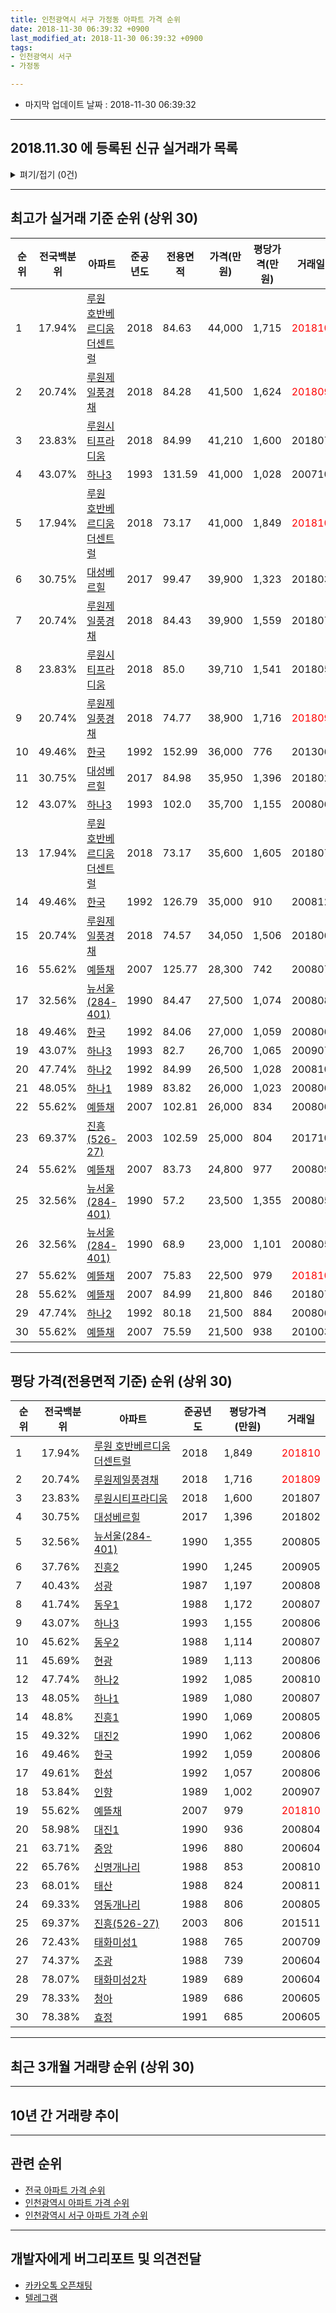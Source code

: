 ```yaml
---
title: 인천광역시 서구 가정동 아파트 가격 순위
date: 2018-11-30 06:39:32 +0900
last_modified_at: 2018-11-30 06:39:32 +0900
tags:
- 인천광역시 서구
- 가정동

---
```


* 마지막 업데이트 날짜 : 2018-11-30 06:39:32

---

## 2018.11.30 에 등록된 신규 실거래가 목록

<details>
<summary>펴기/접기 (0건)</summary>
<div markdown="1">

|아파트|전국백분위|준공년도|전용면적|가격(만원)|평당가격(만원)|거래일|
|---|---|---|---|---|---|---|
|없음|||||||


</div>
</details>

---

## 최고가 실거래 기준 순위 (상위 30)


|순위|전국백분위|아파트|준공년도|전용면적|가격(만원)|평당가격(만원)|거래일|
|---|---|---|---|---|---|---|---|
|1|17.94%|[루원 호반베르디움 더센트럴](https://search.naver.com/search.naver?query=%EC%9D%B8%EC%B2%9C%EA%B4%91%EC%97%AD%EC%8B%9C+%EC%84%9C%EA%B5%AC+%EA%B0%80%EC%A0%95%EB%8F%99+%EB%A3%A8%EC%9B%90+%ED%98%B8%EB%B0%98%EB%B2%A0%EB%A5%B4%EB%94%94%EC%9B%80+%EB%8D%94%EC%84%BC%ED%8A%B8%EB%9F%B4)|2018|84.63|44,000|1,715|<span style="color:red">201810</span>|
|2|20.74%|[루원제일풍경채](https://search.naver.com/search.naver?query=%EC%9D%B8%EC%B2%9C%EA%B4%91%EC%97%AD%EC%8B%9C+%EC%84%9C%EA%B5%AC+%EA%B0%80%EC%A0%95%EB%8F%99+%EB%A3%A8%EC%9B%90%EC%A0%9C%EC%9D%BC%ED%92%8D%EA%B2%BD%EC%B1%84)|2018|84.28|41,500|1,624|<span style="color:red">201809</span>|
|3|23.83%|[루원시티프라디움](https://search.naver.com/search.naver?query=%EC%9D%B8%EC%B2%9C%EA%B4%91%EC%97%AD%EC%8B%9C+%EC%84%9C%EA%B5%AC+%EA%B0%80%EC%A0%95%EB%8F%99+%EB%A3%A8%EC%9B%90%EC%8B%9C%ED%8B%B0%ED%94%84%EB%9D%BC%EB%94%94%EC%9B%80)|2018|84.99|41,210|1,600|201807|
|4|43.07%|[하나3](https://search.naver.com/search.naver?query=%EC%9D%B8%EC%B2%9C%EA%B4%91%EC%97%AD%EC%8B%9C+%EC%84%9C%EA%B5%AC+%EA%B0%80%EC%A0%95%EB%8F%99+%ED%95%98%EB%82%983)|1993|131.59|41,000|1,028|200710|
|5|17.94%|[루원 호반베르디움 더센트럴](https://search.naver.com/search.naver?query=%EC%9D%B8%EC%B2%9C%EA%B4%91%EC%97%AD%EC%8B%9C+%EC%84%9C%EA%B5%AC+%EA%B0%80%EC%A0%95%EB%8F%99+%EB%A3%A8%EC%9B%90+%ED%98%B8%EB%B0%98%EB%B2%A0%EB%A5%B4%EB%94%94%EC%9B%80+%EB%8D%94%EC%84%BC%ED%8A%B8%EB%9F%B4)|2018|73.17|41,000|1,849|<span style="color:red">201810</span>|
|6|30.75%|[대성베르힐](https://search.naver.com/search.naver?query=%EC%9D%B8%EC%B2%9C%EA%B4%91%EC%97%AD%EC%8B%9C+%EC%84%9C%EA%B5%AC+%EA%B0%80%EC%A0%95%EB%8F%99+%EB%8C%80%EC%84%B1%EB%B2%A0%EB%A5%B4%ED%9E%90)|2017|99.47|39,900|1,323|201803|
|7|20.74%|[루원제일풍경채](https://search.naver.com/search.naver?query=%EC%9D%B8%EC%B2%9C%EA%B4%91%EC%97%AD%EC%8B%9C+%EC%84%9C%EA%B5%AC+%EA%B0%80%EC%A0%95%EB%8F%99+%EB%A3%A8%EC%9B%90%EC%A0%9C%EC%9D%BC%ED%92%8D%EA%B2%BD%EC%B1%84)|2018|84.43|39,900|1,559|201807|
|8|23.83%|[루원시티프라디움](https://search.naver.com/search.naver?query=%EC%9D%B8%EC%B2%9C%EA%B4%91%EC%97%AD%EC%8B%9C+%EC%84%9C%EA%B5%AC+%EA%B0%80%EC%A0%95%EB%8F%99+%EB%A3%A8%EC%9B%90%EC%8B%9C%ED%8B%B0%ED%94%84%EB%9D%BC%EB%94%94%EC%9B%80)|2018|85.0|39,710|1,541|201805|
|9|20.74%|[루원제일풍경채](https://search.naver.com/search.naver?query=%EC%9D%B8%EC%B2%9C%EA%B4%91%EC%97%AD%EC%8B%9C+%EC%84%9C%EA%B5%AC+%EA%B0%80%EC%A0%95%EB%8F%99+%EB%A3%A8%EC%9B%90%EC%A0%9C%EC%9D%BC%ED%92%8D%EA%B2%BD%EC%B1%84)|2018|74.77|38,900|1,716|<span style="color:red">201809</span>|
|10|49.46%|[한국](https://search.naver.com/search.naver?query=%EC%9D%B8%EC%B2%9C%EA%B4%91%EC%97%AD%EC%8B%9C+%EC%84%9C%EA%B5%AC+%EA%B0%80%EC%A0%95%EB%8F%99+%ED%95%9C%EA%B5%AD)|1992|152.99|36,000|776|201306|
|11|30.75%|[대성베르힐](https://search.naver.com/search.naver?query=%EC%9D%B8%EC%B2%9C%EA%B4%91%EC%97%AD%EC%8B%9C+%EC%84%9C%EA%B5%AC+%EA%B0%80%EC%A0%95%EB%8F%99+%EB%8C%80%EC%84%B1%EB%B2%A0%EB%A5%B4%ED%9E%90)|2017|84.98|35,950|1,396|201802|
|12|43.07%|[하나3](https://search.naver.com/search.naver?query=%EC%9D%B8%EC%B2%9C%EA%B4%91%EC%97%AD%EC%8B%9C+%EC%84%9C%EA%B5%AC+%EA%B0%80%EC%A0%95%EB%8F%99+%ED%95%98%EB%82%983)|1993|102.0|35,700|1,155|200806|
|13|17.94%|[루원 호반베르디움 더센트럴](https://search.naver.com/search.naver?query=%EC%9D%B8%EC%B2%9C%EA%B4%91%EC%97%AD%EC%8B%9C+%EC%84%9C%EA%B5%AC+%EA%B0%80%EC%A0%95%EB%8F%99+%EB%A3%A8%EC%9B%90+%ED%98%B8%EB%B0%98%EB%B2%A0%EB%A5%B4%EB%94%94%EC%9B%80+%EB%8D%94%EC%84%BC%ED%8A%B8%EB%9F%B4)|2018|73.17|35,600|1,605|201807|
|14|49.46%|[한국](https://search.naver.com/search.naver?query=%EC%9D%B8%EC%B2%9C%EA%B4%91%EC%97%AD%EC%8B%9C+%EC%84%9C%EA%B5%AC+%EA%B0%80%EC%A0%95%EB%8F%99+%ED%95%9C%EA%B5%AD)|1992|126.79|35,000|910|200812|
|15|20.74%|[루원제일풍경채](https://search.naver.com/search.naver?query=%EC%9D%B8%EC%B2%9C%EA%B4%91%EC%97%AD%EC%8B%9C+%EC%84%9C%EA%B5%AC+%EA%B0%80%EC%A0%95%EB%8F%99+%EB%A3%A8%EC%9B%90%EC%A0%9C%EC%9D%BC%ED%92%8D%EA%B2%BD%EC%B1%84)|2018|74.57|34,050|1,506|201806|
|16|55.62%|[예뜰채](https://search.naver.com/search.naver?query=%EC%9D%B8%EC%B2%9C%EA%B4%91%EC%97%AD%EC%8B%9C+%EC%84%9C%EA%B5%AC+%EA%B0%80%EC%A0%95%EB%8F%99+%EC%98%88%EB%9C%B0%EC%B1%84)|2007|125.77|28,300|742|200807|
|17|32.56%|[뉴서울(284-401)](https://search.naver.com/search.naver?query=%EC%9D%B8%EC%B2%9C%EA%B4%91%EC%97%AD%EC%8B%9C+%EC%84%9C%EA%B5%AC+%EA%B0%80%EC%A0%95%EB%8F%99+%EB%89%B4%EC%84%9C%EC%9A%B8%28284-401%29)|1990|84.47|27,500|1,074|200808|
|18|49.46%|[한국](https://search.naver.com/search.naver?query=%EC%9D%B8%EC%B2%9C%EA%B4%91%EC%97%AD%EC%8B%9C+%EC%84%9C%EA%B5%AC+%EA%B0%80%EC%A0%95%EB%8F%99+%ED%95%9C%EA%B5%AD)|1992|84.06|27,000|1,059|200806|
|19|43.07%|[하나3](https://search.naver.com/search.naver?query=%EC%9D%B8%EC%B2%9C%EA%B4%91%EC%97%AD%EC%8B%9C+%EC%84%9C%EA%B5%AC+%EA%B0%80%EC%A0%95%EB%8F%99+%ED%95%98%EB%82%983)|1993|82.7|26,700|1,065|200907|
|20|47.74%|[하나2](https://search.naver.com/search.naver?query=%EC%9D%B8%EC%B2%9C%EA%B4%91%EC%97%AD%EC%8B%9C+%EC%84%9C%EA%B5%AC+%EA%B0%80%EC%A0%95%EB%8F%99+%ED%95%98%EB%82%982)|1992|84.99|26,500|1,028|200810|
|21|48.05%|[하나1](https://search.naver.com/search.naver?query=%EC%9D%B8%EC%B2%9C%EA%B4%91%EC%97%AD%EC%8B%9C+%EC%84%9C%EA%B5%AC+%EA%B0%80%EC%A0%95%EB%8F%99+%ED%95%98%EB%82%981)|1989|83.82|26,000|1,023|200806|
|22|55.62%|[예뜰채](https://search.naver.com/search.naver?query=%EC%9D%B8%EC%B2%9C%EA%B4%91%EC%97%AD%EC%8B%9C+%EC%84%9C%EA%B5%AC+%EA%B0%80%EC%A0%95%EB%8F%99+%EC%98%88%EB%9C%B0%EC%B1%84)|2007|102.81|26,000|834|200806|
|23|69.37%|[진흥(526-27)](https://search.naver.com/search.naver?query=%EC%9D%B8%EC%B2%9C%EA%B4%91%EC%97%AD%EC%8B%9C+%EC%84%9C%EA%B5%AC+%EA%B0%80%EC%A0%95%EB%8F%99+%EC%A7%84%ED%9D%A5%28526-27%29)|2003|102.59|25,000|804|201710|
|24|55.62%|[예뜰채](https://search.naver.com/search.naver?query=%EC%9D%B8%EC%B2%9C%EA%B4%91%EC%97%AD%EC%8B%9C+%EC%84%9C%EA%B5%AC+%EA%B0%80%EC%A0%95%EB%8F%99+%EC%98%88%EB%9C%B0%EC%B1%84)|2007|83.73|24,800|977|200809|
|25|32.56%|[뉴서울(284-401)](https://search.naver.com/search.naver?query=%EC%9D%B8%EC%B2%9C%EA%B4%91%EC%97%AD%EC%8B%9C+%EC%84%9C%EA%B5%AC+%EA%B0%80%EC%A0%95%EB%8F%99+%EB%89%B4%EC%84%9C%EC%9A%B8%28284-401%29)|1990|57.2|23,500|1,355|200805|
|26|32.56%|[뉴서울(284-401)](https://search.naver.com/search.naver?query=%EC%9D%B8%EC%B2%9C%EA%B4%91%EC%97%AD%EC%8B%9C+%EC%84%9C%EA%B5%AC+%EA%B0%80%EC%A0%95%EB%8F%99+%EB%89%B4%EC%84%9C%EC%9A%B8%28284-401%29)|1990|68.9|23,000|1,101|200805|
|27|55.62%|[예뜰채](https://search.naver.com/search.naver?query=%EC%9D%B8%EC%B2%9C%EA%B4%91%EC%97%AD%EC%8B%9C+%EC%84%9C%EA%B5%AC+%EA%B0%80%EC%A0%95%EB%8F%99+%EC%98%88%EB%9C%B0%EC%B1%84)|2007|75.83|22,500|979|<span style="color:red">201810</span>|
|28|55.62%|[예뜰채](https://search.naver.com/search.naver?query=%EC%9D%B8%EC%B2%9C%EA%B4%91%EC%97%AD%EC%8B%9C+%EC%84%9C%EA%B5%AC+%EA%B0%80%EC%A0%95%EB%8F%99+%EC%98%88%EB%9C%B0%EC%B1%84)|2007|84.99|21,800|846|201807|
|29|47.74%|[하나2](https://search.naver.com/search.naver?query=%EC%9D%B8%EC%B2%9C%EA%B4%91%EC%97%AD%EC%8B%9C+%EC%84%9C%EA%B5%AC+%EA%B0%80%EC%A0%95%EB%8F%99+%ED%95%98%EB%82%982)|1992|80.18|21,500|884|200806|
|30|55.62%|[예뜰채](https://search.naver.com/search.naver?query=%EC%9D%B8%EC%B2%9C%EA%B4%91%EC%97%AD%EC%8B%9C+%EC%84%9C%EA%B5%AC+%EA%B0%80%EC%A0%95%EB%8F%99+%EC%98%88%EB%9C%B0%EC%B1%84)|2007|75.59|21,500|938|201003|


---

## 평당 가격(전용면적 기준) 순위 (상위 30)


|순위|전국백분위|아파트|준공년도|평당가격(만원)|거래일|
|---|---|---|---|---|---|
|1|17.94%|[루원 호반베르디움 더센트럴](https://search.naver.com/search.naver?query=%EC%9D%B8%EC%B2%9C%EA%B4%91%EC%97%AD%EC%8B%9C+%EC%84%9C%EA%B5%AC+%EA%B0%80%EC%A0%95%EB%8F%99+%EB%A3%A8%EC%9B%90+%ED%98%B8%EB%B0%98%EB%B2%A0%EB%A5%B4%EB%94%94%EC%9B%80+%EB%8D%94%EC%84%BC%ED%8A%B8%EB%9F%B4)|2018|1,849|<span style="color:red">201810</span>|
|2|20.74%|[루원제일풍경채](https://search.naver.com/search.naver?query=%EC%9D%B8%EC%B2%9C%EA%B4%91%EC%97%AD%EC%8B%9C+%EC%84%9C%EA%B5%AC+%EA%B0%80%EC%A0%95%EB%8F%99+%EB%A3%A8%EC%9B%90%EC%A0%9C%EC%9D%BC%ED%92%8D%EA%B2%BD%EC%B1%84)|2018|1,716|<span style="color:red">201809</span>|
|3|23.83%|[루원시티프라디움](https://search.naver.com/search.naver?query=%EC%9D%B8%EC%B2%9C%EA%B4%91%EC%97%AD%EC%8B%9C+%EC%84%9C%EA%B5%AC+%EA%B0%80%EC%A0%95%EB%8F%99+%EB%A3%A8%EC%9B%90%EC%8B%9C%ED%8B%B0%ED%94%84%EB%9D%BC%EB%94%94%EC%9B%80)|2018|1,600|201807|
|4|30.75%|[대성베르힐](https://search.naver.com/search.naver?query=%EC%9D%B8%EC%B2%9C%EA%B4%91%EC%97%AD%EC%8B%9C+%EC%84%9C%EA%B5%AC+%EA%B0%80%EC%A0%95%EB%8F%99+%EB%8C%80%EC%84%B1%EB%B2%A0%EB%A5%B4%ED%9E%90)|2017|1,396|201802|
|5|32.56%|[뉴서울(284-401)](https://search.naver.com/search.naver?query=%EC%9D%B8%EC%B2%9C%EA%B4%91%EC%97%AD%EC%8B%9C+%EC%84%9C%EA%B5%AC+%EA%B0%80%EC%A0%95%EB%8F%99+%EB%89%B4%EC%84%9C%EC%9A%B8%28284-401%29)|1990|1,355|200805|
|6|37.76%|[진흥2](https://search.naver.com/search.naver?query=%EC%9D%B8%EC%B2%9C%EA%B4%91%EC%97%AD%EC%8B%9C+%EC%84%9C%EA%B5%AC+%EA%B0%80%EC%A0%95%EB%8F%99+%EC%A7%84%ED%9D%A52)|1990|1,245|200905|
|7|40.43%|[성광](https://search.naver.com/search.naver?query=%EC%9D%B8%EC%B2%9C%EA%B4%91%EC%97%AD%EC%8B%9C+%EC%84%9C%EA%B5%AC+%EA%B0%80%EC%A0%95%EB%8F%99+%EC%84%B1%EA%B4%91)|1987|1,197|200808|
|8|41.74%|[동우1](https://search.naver.com/search.naver?query=%EC%9D%B8%EC%B2%9C%EA%B4%91%EC%97%AD%EC%8B%9C+%EC%84%9C%EA%B5%AC+%EA%B0%80%EC%A0%95%EB%8F%99+%EB%8F%99%EC%9A%B01)|1988|1,172|200807|
|9|43.07%|[하나3](https://search.naver.com/search.naver?query=%EC%9D%B8%EC%B2%9C%EA%B4%91%EC%97%AD%EC%8B%9C+%EC%84%9C%EA%B5%AC+%EA%B0%80%EC%A0%95%EB%8F%99+%ED%95%98%EB%82%983)|1993|1,155|200806|
|10|45.62%|[동우2](https://search.naver.com/search.naver?query=%EC%9D%B8%EC%B2%9C%EA%B4%91%EC%97%AD%EC%8B%9C+%EC%84%9C%EA%B5%AC+%EA%B0%80%EC%A0%95%EB%8F%99+%EB%8F%99%EC%9A%B02)|1988|1,114|200807|
|11|45.69%|[현광](https://search.naver.com/search.naver?query=%EC%9D%B8%EC%B2%9C%EA%B4%91%EC%97%AD%EC%8B%9C+%EC%84%9C%EA%B5%AC+%EA%B0%80%EC%A0%95%EB%8F%99+%ED%98%84%EA%B4%91)|1989|1,113|200806|
|12|47.74%|[하나2](https://search.naver.com/search.naver?query=%EC%9D%B8%EC%B2%9C%EA%B4%91%EC%97%AD%EC%8B%9C+%EC%84%9C%EA%B5%AC+%EA%B0%80%EC%A0%95%EB%8F%99+%ED%95%98%EB%82%982)|1992|1,085|200810|
|13|48.05%|[하나1](https://search.naver.com/search.naver?query=%EC%9D%B8%EC%B2%9C%EA%B4%91%EC%97%AD%EC%8B%9C+%EC%84%9C%EA%B5%AC+%EA%B0%80%EC%A0%95%EB%8F%99+%ED%95%98%EB%82%981)|1989|1,080|200807|
|14|48.8%|[진흥1](https://search.naver.com/search.naver?query=%EC%9D%B8%EC%B2%9C%EA%B4%91%EC%97%AD%EC%8B%9C+%EC%84%9C%EA%B5%AC+%EA%B0%80%EC%A0%95%EB%8F%99+%EC%A7%84%ED%9D%A51)|1990|1,069|200805|
|15|49.32%|[대진2](https://search.naver.com/search.naver?query=%EC%9D%B8%EC%B2%9C%EA%B4%91%EC%97%AD%EC%8B%9C+%EC%84%9C%EA%B5%AC+%EA%B0%80%EC%A0%95%EB%8F%99+%EB%8C%80%EC%A7%842)|1990|1,062|200806|
|16|49.46%|[한국](https://search.naver.com/search.naver?query=%EC%9D%B8%EC%B2%9C%EA%B4%91%EC%97%AD%EC%8B%9C+%EC%84%9C%EA%B5%AC+%EA%B0%80%EC%A0%95%EB%8F%99+%ED%95%9C%EA%B5%AD)|1992|1,059|200806|
|17|49.61%|[한성](https://search.naver.com/search.naver?query=%EC%9D%B8%EC%B2%9C%EA%B4%91%EC%97%AD%EC%8B%9C+%EC%84%9C%EA%B5%AC+%EA%B0%80%EC%A0%95%EB%8F%99+%ED%95%9C%EC%84%B1)|1992|1,057|200806|
|18|53.84%|[인향](https://search.naver.com/search.naver?query=%EC%9D%B8%EC%B2%9C%EA%B4%91%EC%97%AD%EC%8B%9C+%EC%84%9C%EA%B5%AC+%EA%B0%80%EC%A0%95%EB%8F%99+%EC%9D%B8%ED%96%A5)|1989|1,002|200907|
|19|55.62%|[예뜰채](https://search.naver.com/search.naver?query=%EC%9D%B8%EC%B2%9C%EA%B4%91%EC%97%AD%EC%8B%9C+%EC%84%9C%EA%B5%AC+%EA%B0%80%EC%A0%95%EB%8F%99+%EC%98%88%EB%9C%B0%EC%B1%84)|2007|979|<span style="color:red">201810</span>|
|20|58.98%|[대진1](https://search.naver.com/search.naver?query=%EC%9D%B8%EC%B2%9C%EA%B4%91%EC%97%AD%EC%8B%9C+%EC%84%9C%EA%B5%AC+%EA%B0%80%EC%A0%95%EB%8F%99+%EB%8C%80%EC%A7%841)|1990|936|200804|
|21|63.71%|[중앙](https://search.naver.com/search.naver?query=%EC%9D%B8%EC%B2%9C%EA%B4%91%EC%97%AD%EC%8B%9C+%EC%84%9C%EA%B5%AC+%EA%B0%80%EC%A0%95%EB%8F%99+%EC%A4%91%EC%95%99)|1996|880|200604|
|22|65.76%|[신명개나리](https://search.naver.com/search.naver?query=%EC%9D%B8%EC%B2%9C%EA%B4%91%EC%97%AD%EC%8B%9C+%EC%84%9C%EA%B5%AC+%EA%B0%80%EC%A0%95%EB%8F%99+%EC%8B%A0%EB%AA%85%EA%B0%9C%EB%82%98%EB%A6%AC)|1988|853|200810|
|23|68.01%|[태산](https://search.naver.com/search.naver?query=%EC%9D%B8%EC%B2%9C%EA%B4%91%EC%97%AD%EC%8B%9C+%EC%84%9C%EA%B5%AC+%EA%B0%80%EC%A0%95%EB%8F%99+%ED%83%9C%EC%82%B0)|1988|824|200811|
|24|69.33%|[영동개나리](https://search.naver.com/search.naver?query=%EC%9D%B8%EC%B2%9C%EA%B4%91%EC%97%AD%EC%8B%9C+%EC%84%9C%EA%B5%AC+%EA%B0%80%EC%A0%95%EB%8F%99+%EC%98%81%EB%8F%99%EA%B0%9C%EB%82%98%EB%A6%AC)|1988|806|200805|
|25|69.37%|[진흥(526-27)](https://search.naver.com/search.naver?query=%EC%9D%B8%EC%B2%9C%EA%B4%91%EC%97%AD%EC%8B%9C+%EC%84%9C%EA%B5%AC+%EA%B0%80%EC%A0%95%EB%8F%99+%EC%A7%84%ED%9D%A5%28526-27%29)|2003|806|201511|
|26|72.43%|[태화미성1](https://search.naver.com/search.naver?query=%EC%9D%B8%EC%B2%9C%EA%B4%91%EC%97%AD%EC%8B%9C+%EC%84%9C%EA%B5%AC+%EA%B0%80%EC%A0%95%EB%8F%99+%ED%83%9C%ED%99%94%EB%AF%B8%EC%84%B11)|1988|765|200709|
|27|74.37%|[조광](https://search.naver.com/search.naver?query=%EC%9D%B8%EC%B2%9C%EA%B4%91%EC%97%AD%EC%8B%9C+%EC%84%9C%EA%B5%AC+%EA%B0%80%EC%A0%95%EB%8F%99+%EC%A1%B0%EA%B4%91)|1988|739|200604|
|28|78.07%|[태화미성2차](https://search.naver.com/search.naver?query=%EC%9D%B8%EC%B2%9C%EA%B4%91%EC%97%AD%EC%8B%9C+%EC%84%9C%EA%B5%AC+%EA%B0%80%EC%A0%95%EB%8F%99+%ED%83%9C%ED%99%94%EB%AF%B8%EC%84%B12%EC%B0%A8)|1989|689|200604|
|29|78.33%|[청아](https://search.naver.com/search.naver?query=%EC%9D%B8%EC%B2%9C%EA%B4%91%EC%97%AD%EC%8B%9C+%EC%84%9C%EA%B5%AC+%EA%B0%80%EC%A0%95%EB%8F%99+%EC%B2%AD%EC%95%84)|1989|686|200605|
|30|78.38%|[효정](https://search.naver.com/search.naver?query=%EC%9D%B8%EC%B2%9C%EA%B4%91%EC%97%AD%EC%8B%9C+%EC%84%9C%EA%B5%AC+%EA%B0%80%EC%A0%95%EB%8F%99+%ED%9A%A8%EC%A0%95)|1991|685|200605|


---

## 최근 3개월 거래량 순위 (상위 30)


<div style="width:100%;">
    <canvas id="deal_count_ranking" height="250"></canvas>
</div>


<script>
new Chart(document.getElementById("deal_count_ranking"), {
    type: 'horizontalBar',
    data: {
        labels: ['동우1', '한국', '하나1', '루원제일풍경채', '뉴서울(284-401)', '하나2', '동우2', '인향', '예뜰채', '한성', '현광', '성광', '대진1', '루원 호반베르디움 더센트럴', '하나3', '대진2'],
        datasets: [{
            label: '실거래 수',
            data: [12, 8, 4, 4, 3, 3, 3, 3, 3, 2, 2, 2, 2, 2, 1, 1],
            borderColor: "rgba(255, 0, 128, 1)",
            backgroundColor: "rgba(255, 0, 128, 0.5)",
            fill: false,
        }]
    },
    options: {
        responsive: true,
        title: {
            display: true,
            text: '최근 3개월 거래량 순위'
        },
        tooltips: {
            mode: 'index',
            intersect: false,
            callbacks: {
                title: function(tooltipItems, data) {
                    return "실거래 수:";
                },
                label: function(tooltipItem, data) {
                    return data.labels[tooltipItem.index] + ": " + tooltipItem.xLabel;
                }
            }
        },
        hover: {
            mode: 'nearest',
            intersect: true
        },
        scales: {
            xAxes: [{
                display: true,
                scaleLabel: {
                    display: true,
                    labelString: '실거래 수'
                },
                ticks: {
                    suggestedMin: 0,
                }
            }],
            yAxes: [{
                display: true,
                ticks: {
                    autoSkip: false,
                    callback: function(value, index, values) {
                        if (value.length > 15)
                            return value.substr(0, 13) + "...";
                        else
                            return value;
                    }
                },
                scaleLabel: {
                    display: false,
                }
            }]
        }
    }
});

</script>


---

## 10년 간 거래량 추이


<div style="width:100%;">
    <canvas id="deal_progress" height="250"></canvas>
</div>

<script>
new Chart(document.getElementById("deal_progress"), {
    type: 'line',
    data: {
        labels: ['200811','200812','200901','200902','200903','200904','200905','200906','200907','200908','200909','200910','200911','200912','201001','201002','201003','201004','201005','201006','201007','201008','201009','201010','201011','201012','201101','201102','201103','201104','201105','201106','201107','201108','201109','201110','201111','201112','201201','201202','201203','201204','201205','201206','201207','201208','201209','201210','201211','201212','201301','201302','201303','201304','201305','201306','201307','201308','201309','201310','201311','201312','201401','201402','201403','201404','201405','201406','201407','201408','201409','201410','201411','201412','201501','201502','201503','201504','201505','201506','201507','201508','201509','201510','201511','201512','201601','201602','201603','201604','201605','201606','201607','201608','201609','201610','201611','201612','201701','201702','201703','201704','201705','201706','201707','201708','201709','201710','201711','201712','201801','201802','201803','201804','201805','201806','201807','201808','201809','201810','201811'],
        datasets: [{
            label: '실거래 수',
            pointRadius: 1,
            data: [7, 8, 9, 11, 15, 19, 35, 22, 19, 25, 21, 25, 7, 14, 16, 15, 12, 15, 9, 5, 4, 6, 7, 16, 14, 11, 11, 9, 18, 15, 10, 8, 8, 9, 6, 10, 7, 9, 3, 12, 16, 8, 13, 11, 7, 9, 8, 9, 10, 7, 8, 11, 27, 14, 10, 21, 3, 11, 11, 17, 7, 12, 11, 16, 26, 20, 15, 19, 16, 21, 26, 20, 9, 7, 13, 12, 52, 55, 39, 28, 25, 24, 31, 20, 12, 6, 16, 8, 26, 30, 20, 26, 21, 24, 32, 30, 23, 23, 14, 9, 28, 12, 36, 35, 28, 25, 18, 17, 16, 16, 25, 18, 19, 14, 30, 16, 32, 16, 24, 23, 8],
            borderColor: "rgba(255, 201, 14, 1)",
            backgroundColor: "rgba(255, 201, 14, 0.5)",
            fill: true,
        }]
    },
    options: {
        responsive: true,
        title: {
            display: true,
            text: '10년간 거래량 추이'
        },
        tooltips: {
            mode: 'index',
            intersect: false,
        },
        hover: {
            mode: 'nearest',
            intersect: true
        },
        scales: {
            xAxes: [{
                display: true,
                scaleLabel: {
                    display: true,
                    labelString: '년/월'
                }
            }],
            yAxes: [{
                display: true,
                ticks: {
                    suggestedMin: 0,
                },
                scaleLabel: {
                    display: true,
                    labelString: '실거래 수'
                }
            }]
        }
    }
});

</script>


---

## 관련 순위

- [전국 아파트 가격 순위](https://inasie.github.io/apt-ranking/전국)
- [인천광역시 아파트 가격 순위](https://inasie.github.io/apt-ranking/인천광역시)
- [인천광역시 서구 아파트 가격 순위](https://inasie.github.io/apt-ranking/인천광역시-서구)


---

## 개발자에게 버그리포트 및 의견전달

- [카카오톡 오픈채팅](https://open.kakao.com/o/gLJUAP4)
- [텔레그램](https://t.me/inasie)

